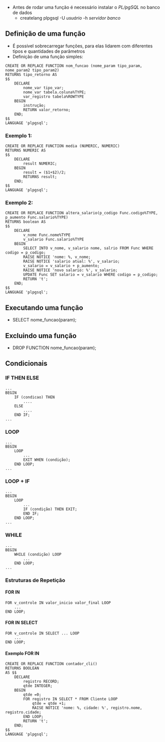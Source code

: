- Antes de rodar uma função é necessário instalar o _PL/pgSQL_ no banco de dados
	- createlang plpgsql -U _usuário_ -h _servidor_ _banco_
## Definição de uma função
- É possível sobrecarregar funções, para elas lidarem com diferentes tipos e quantidades de parâmetros
- Definição de uma função simples:
```
CREATE OR REPLACE FUNCTION nom_funcao (nome_param tipo_param, nome_param2 tipo_param2)
RETURNS tipo_retorno AS
$$
	DECLARE 
		nome_var tipo_var;
		nome_var tabela.coluna%TYPE;
		var_registro tabela%ROWTYPE
	BEGIN
		instrução;
		RETURN valor_retorno;
	END;
$$
LANGUAGE 'plpgsql';
```
### Exemplo 1:
```
CREATE OR REPLACE FUNCTION media (NUMERIC, NUMERIC)
RETURNS NUMERIC AS
$$
	DECLARE
		result NUMERIC;
	BEGIN
		result = ($1+$2)/2;
		RETURNS result;
	END;
$$
LANGUAGE 'plpgsql';
```
### Exemplo 2:
```
CREATE OR REPLACE FUNCTION altera_salario(p_codigo Func.codigo%TYPE, p_aumento Func.salario%TYPE)
RETURNS boolean AS
$$
	DECLARE
		v_nome Func.nome%TYPE
		v_salario Func.salario%TYPE
	BEGIN
		SELECT INTO v_nome, v_salario nome, salrio FROM Func WHERE codigo = p_codigo;
		RAISE NOTICE 'nome: %, v_nome;
		RAISE NOTICE 'salario atual: %', v_salario;
		v_salario = v_salario + p_aumento;
		RAISE NOTICE 'novo salario: %', v_salario;
		UPDATE Func SET salario = v_salario WHERE codigo = p_codigo;
		RETURN 't';
	END;
$$
LANGUAGE 'plpgsql';
```
## Executando uma função
- SELECT nome_funcao(param);
## Excluindo uma função
- DROP FUNCTION nome_funcao(param);
## Condicionais
### IF THEN ELSE
```
...
BEGIN
	IF (condicao) THEN
		....
	ELSE
		....
	END IF;
...
```

### LOOP
```
...
BEGIN 
	LOOP 
		...
		EXIT WHEN (condição);
	END LOOP;
...
```
### LOOP + IF
```
...
BEGIN 
	LOOP
		...
		IF (condição) THEN EXIT;
		END IF;
	END LOOP;
...
```

### WHILE
```
...
BEGIN
	WHILE (condição) LOOP
		...
	END LOOP;
...
```

### Estruturas de Repetição
#### FOR IN
```
FOR v_controle IN valor_inicio valor_final LOOP
	...
END LOOP;
```

#### FOR IN SELECT 
```
FOR v_controle IN SELECT ... LOOP
	...
END LOOP;
```

#### Exemplo FOR IN
```
CREATE OR REPLACE FUNCTION contador_cli()
RETURNS BOOLEAN
AS $$
	DECLARE 
		registro RECORD;
		qtde INTEGER;
	BEGIN
		qtde =0;
		FOR registro IN SELECT * FROM Cliente LOOP
			qtde = qtde +1;
			RAISE NOTICE 'nome: %, cidade: %', registro.nome, registro.cidade;
		END LOOP;
		RETURN 't';
	END;
$$
LANGUAGE 'plpgsql';
```